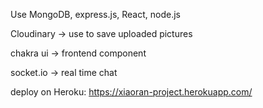 Use MongoDB, express.js, React, node.js

Cloudinary -> use to save uploaded pictures

chakra ui -> frontend component

socket.io -> real time chat

deploy on Heroku:
https://xiaoran-project.herokuapp.com/
